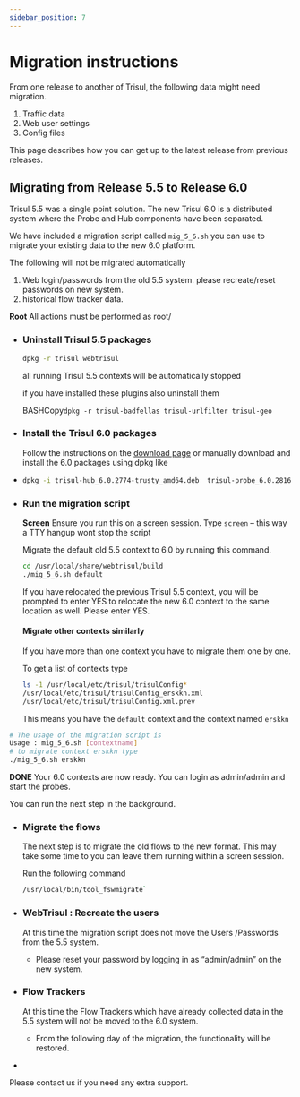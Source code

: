 ```yaml
---
sidebar_position: 7
---
```


# Migration instructions

From one release to another of Trisul, the following data might need migration.

1. Traffic data
2. Web user settings
3. Config files

This page describes how you can get up to the latest release from previous releases.

## Migrating from Release 5.5 to Release 6.0

Trisul 5.5 was a single point solution. The new Trisul 6.0 is a distributed system where the Probe and Hub components have been separated.

We have included a migration script called `mig_5_6.sh` you can use to migrate your existing data to the new 6.0 platform.

The following will not be migrated automatically

1. Web login/passwords from the old 5.5 system. please recreate/reset passwords on new system.
2. historical flow tracker data.

**Root** All actions must be performed as root/

- ### Uninstall Trisul 5.5 packages
  
  ```bash
  dpkg -r trisul webtrisul
  ```
  
  all running Trisul 5.5 contexts will be automatically stopped
  
  if you have installed these plugins also uninstall them
  
   BASHCopy`dpkg -r trisul-badfellas trisul-urlfilter trisul-geo`

- ### Install the Trisul 6.0 packages
  
  Follow the instructions on the [download page](https://trisul.org/download) or manually download and install the 6.0 packages using dpkg like

- ```bash
  dpkg -i trisul-hub_6.0.2774-trusty_amd64.deb  trisul-probe_6.0.2816-trusty_amd64.deb  webtrisul_6.0.2024-trusty_amd64.deb
  ```

- ### Run the migration script
  
  **Screen** Ensure you run this on a screen session. Type `screen` – this way a TTY hangup wont stop the script
  
  Migrate the default old 5.5 context to 6.0 by running this command.
  
  ```bash
  cd /usr/local/share/webtrisul/build
  ./mig_5_6.sh default
  ```
  
  If you have relocated the previous Trisul 5.5 context, you will be prompted to enter YES to relocate the new 6.0 context to the same location as well. Please enter YES.
  
  #### Migrate other contexts similarly
  
  If you have more than one context you have to migrate them one by one.
  
  To get a list of contexts type
  
  ```bash
  ls -1 /usr/local/etc/trisul/trisulConfig*
  /usr/local/etc/trisul/trisulConfig_erskkn.xml
  /usr/local/etc/trisul/trisulConfig.xml.prev
  ```

  This means you have the `default` context and the context named `erskkn`

```bash
# The usage of the migration script is
Usage : mig_5_6.sh [contextname]
# to migrate context erskkn type
./mig_5_6.sh erskkn
```

  **DONE** Your 6.0 contexts are now ready. You can login as admin/admin and start the probes.

  You can run the next step in the background.

- ### Migrate the flows
  
  The next step is to migrate the old flows to the new format. This may take some time to you can leave them running within a screen session.
  
  Run the following command
  
  ```bash
  /usr/local/bin/tool_fswmigrate`
  ```

- ### WebTrisul : Recreate the users
  
  At this time the migration script does not move the Users /Passwords from the 5.5 system.
  
  - Please reset your password by logging in as “admin/admin” on the new system.

- ### Flow Trackers
  
  At this time the Flow Trackers which have already collected data in the 5.5 system will not be moved to the 6.0 system.
  
  - From the following day of the migration, the functionality will be restored.

- ```bash
  
  ```

Please contact us if you need any extra support.
